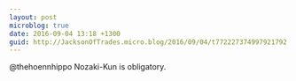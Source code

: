 ```yaml
---
layout: post
microblog: true
date: 2016-09-04 13:18 +1300
guid: http://JacksonOfTrades.micro.blog/2016/09/04/t772227374997921792.html
---
```

@thehoennhippo Nozaki-Kun is obligatory.
